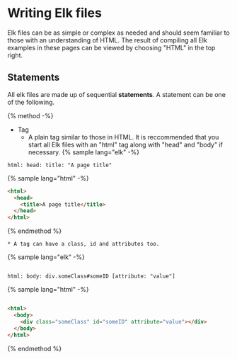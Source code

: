 # Writing Elk files
Elk files can be as simple or complex as needed and should seem familiar to those with an understanding of HTML. The result of compiling all Elk examples in these pages can be viewed by choosing "HTML" in the top right.

## Statements
All elk files are made up of sequential **statements**. A statement can be one of the following.

{% method -%}
* Tag
    * A plain tag similar to those in HTML. It is reccommended that you start all Elk files with an "html" tag along with "head" and "body" if necessary.
{% sample lang="elk" -%}
```elk
html: head: title: "A page title"
```

{% sample lang="html" -%}
```html
<html>
  <head>
    <title>A page title</title>
  </head>
</html>
```
{% endmethod %}

    * A tag can have a class, id and attributes too.
{% sample lang="elk" -%}

```elk

html: body: div.someClass#someID [attribute: "value"]

```

{% sample lang="html" -%}

```html

<html>
  <body>
    <div class="someClass" id="someID" attribute="value"></div>
  </body>
</html>

```
{% endmethod %}

